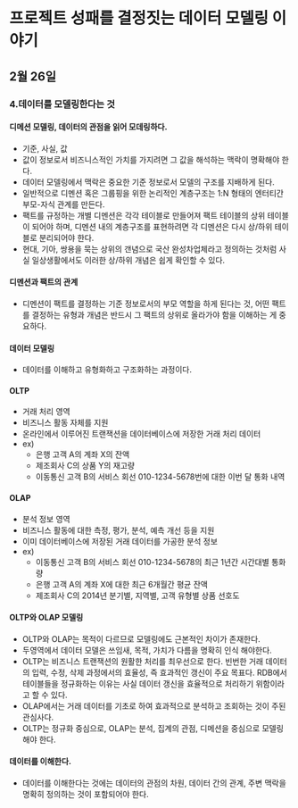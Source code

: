 # 프로젝트 성패를 결정짓는 데이터 모델링 이야기

## 2월 26일

### 4.데이터를 모델링한다는 것

#### 디메션 모델링, 데이터의 관점을 읽어 모데링하다.
- 기준, 사실, 값
- 값이 정보로서 비즈니스적인 가치를 가지려면 그 값을 해석하는 맥락이 명확해야 한다.
- 데이터 모델링에서 맥락은 중요한 기준 정보로서 모델의 구조를 지배하게 된다.
- 일반적으로 디멘션 혹은 그룹핑을 위한 논리적인 계층구조는 1:N 형태의 엔터티간 부모-자식 관계를 만든다.
- 팩트를 규정하는 개별 디멘션은 각각 테이블로 만들어져 팩트 테이블의 상위 테이블이 되어야 하며, 디멘션 내의 계층구조를 표현하려면 각 디멘션은 다시 상/하위 테이블로 분리되어야 한다.
- 현대, 기아, 쌍용을 묵는 상위의 갠념으로 국산 완성차업체라고 정의하는 것처럼 사실 일상생활에서도 이러한 상/하위 개념은 쉽게 확인할 수 있다. 

#### 디멘션과 팩트의 관계
- 디멘션이 팩트를 결정하는 기준 정보로서의 부모 역할을 하게 된다는 것, 어떤 팩트를 결정하는 유형과 개념은 반드시 그 팩트의 상위로 올라가야 함을 이해하는 게 중요하다.

#### 데이터 모델링
- 데이터를 이해하고 유형화하고 구조화하는 과정이다.

#### OLTP
- 거래 처리 영역
- 비즈니스 활동 자체를 지원
- 온라인에서 이루어진 트랜잭션을 데이터베이스에 저장한 거래 처리 데이터
- ex)
    - 은행 고객 A의 계좌 X의 잔액
    - 제조회사 C의 상품 Y의 재고량
    - 이동통신 고객 B의 서비스 회선 010-1234-5678번에 대한 이번 달 통화 내역

#### OLAP
- 분석 정보 영역
- 비즈니스 활동에 대한 측정, 평가, 분석, 예측 개선 등을 지원
- 이미 데이터베이스에 저장된 거래 데이터를 가공한 분석 정보
- ex)
    - 이동통신 고객 B의 서비스 회선 010-1234-5678의 최근 1년간 시간대별 통화량
    - 은행 고객 A의 계좌 X에 대한 최근 6개월간 평균 잔액
    - 제조회사 C의 2014년 분기별, 지역별, 고객 유형별 상품 선호도

#### OLTP와 OLAP 모델링
- OLTP와 OLAP는 목적이 다르므로 모델링에도 근본적인 차이가 존재한다.
- 두영역에서 데이터 모델은 쓰임새, 목적, 가치가 다름을 명확히 인식 해야한다.
- OLTP는 비즈니스 트랜잭션의 원활한 처리를 최우선으로 한다. 빈번한 거래 데이터의 입력, 수정, 삭제 과정에서의 효율성, 즉 효과적인 갱신이 주요 목표다. RDB에서 테이블들을 정규화하는 이유는 사실 데이터 갱신을 효율적으로 처리하기 위함이라고 할 수 있다.
- OLAP에서는 거래 데이터를 기초로 하여 효과적으로 분석하고 조회하는 것이 주된 관심사다.
- OLTP는 정규화 중심으로, OLAP는 분석, 집계의 관점, 디메션을 중심으로 모델링해야 한다.

#### 데이터를 이해한다.
- 데이터를 이해한다는 것에는 데이터의 관점의 차원, 데이터 간의 관계, 주변 맥락을 명확히 정의하는 것이 포함되어야 한다.
